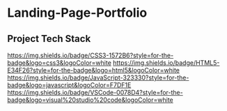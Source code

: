 # Landing-Page-Portfolio

## Project Tech Stack
https://img.shields.io/badge/CSS3-1572B6?style=for-the-badge&logo=css3&logoColor=white
https://img.shields.io/badge/HTML5-E34F26?style=for-the-badge&logo=html5&logoColor=white
https://img.shields.io/badge/JavaScript-323330?style=for-the-badge&logo=javascript&logoColor=F7DF1E
https://img.shields.io/badge/VSCode-0078D4?style=for-the-badge&logo=visual%20studio%20code&logoColor=white
